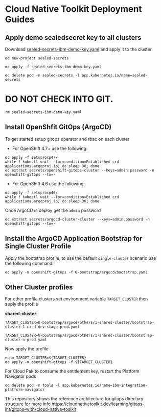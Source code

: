 # Cloud Native Toolkit Deployment Guides


## Apply demo sealedsecret key to all clusters
Download [sealed-secrets-ibm-demo-key.yaml](https://bit.ly/demo-sealed-master) and apply it to the cluster.
```
oc new-project sealed-secrets

oc apply -f sealed-secrets-ibm-demo-key.yaml

oc delete pod -n sealed-secrets -l app.kubernetes.io/name=sealed-secrets
```
# DO NOT CHECK INTO GIT.
```
rm sealed-secrets-ibm-demo-key.yaml
```

## Install OpenShfit GitOps (ArgoCD)
To get started setup gitops operator and rbac on each cluster

- For OpenShift 4.7+ use the following:
```
oc apply -f setup/ocp47/
while ! kubectl wait --for=condition=Established crd applications.argoproj.io; do sleep 30; done
oc extract secrets/openshift-gitops-cluster --keys=admin.password -n openshift-gitops --to=-
```

- For OpenShift 4.6 use the following:
```
oc apply -f setup/ocp46/
while ! kubectl wait --for=condition=Established crd applications.argoproj.io; do sleep 30; done
```

Once ArgoCD is deploy get the `admin` password
```
oc extract secrets/argocd-cluster-cluster --keys=admin.password -n openshift-gitops --to=-
```

## Install the ArgoCD Application Bootstrap for Single Cluster Profile
Apply the bootstrap profile, to use the default `single-cluster` scenario use the following command:
```
oc apply -n openshift-gitops -f 0-bootstrap/argocd/bootstrap.yaml
```


## Other Cluster profiles
For other profile clusters set environment variable `TARGET_CLUSTER` then apply the profile

**shared-cluster**:
```
TARGET_CLUSTER=0-bootstrap/argocd/others/1-shared-cluster/bootstrap-cluster-1-cicd-dev-stage-prod.yaml

TARGET_CLUSTER=0-bootstrap/argocd/others/1-shared-cluster/bootstrap-cluster-n-prod.yaml
```
Now apply the profile
```
echo TARGET_CLUSTER=${TARGET_CLUSTER}
oc apply -n openshift-gitops -f ${TARGET_CLUSTER}
```

For Cloud Pak to consume the entitlement key, restart the Platform Navigator pods
```
oc delete pod -n tools -l app.kubernetes.io/name=ibm-integration-platform-navigator
```


This repository shows the reference architecture for gitops directory structure for more info https://cloudnativetoolkit.dev/learning/gitops-int/gitops-with-cloud-native-toolkit

